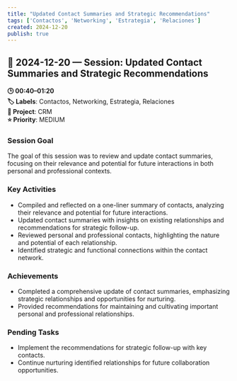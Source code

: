 ```yaml
---
title: "Updated Contact Summaries and Strategic Recommendations"
tags: ['Contactos', 'Networking', 'Estrategia', 'Relaciones']
created: 2024-12-20
publish: true
---
```


## 📅 2024-12-20 — Session: Updated Contact Summaries and Strategic Recommendations

**🕒 00:40–01:20**  
**🏷️ Labels**: Contactos, Networking, Estrategia, Relaciones  
**📂 Project**: CRM  
**⭐ Priority**: MEDIUM  


### Session Goal
The goal of this session was to review and update contact summaries, focusing on their relevance and potential for future interactions in both personal and professional contexts.

### Key Activities
- Compiled and reflected on a one-liner summary of contacts, analyzing their relevance and potential for future interactions.
- Updated contact summaries with insights on existing relationships and recommendations for strategic follow-up.
- Reviewed personal and professional contacts, highlighting the nature and potential of each relationship.
- Identified strategic and functional connections within the contact network.

### Achievements
- Completed a comprehensive update of contact summaries, emphasizing strategic relationships and opportunities for nurturing.
- Provided recommendations for maintaining and cultivating important personal and professional relationships.

### Pending Tasks
- Implement the recommendations for strategic follow-up with key contacts.
- Continue nurturing identified relationships for future collaboration opportunities.
